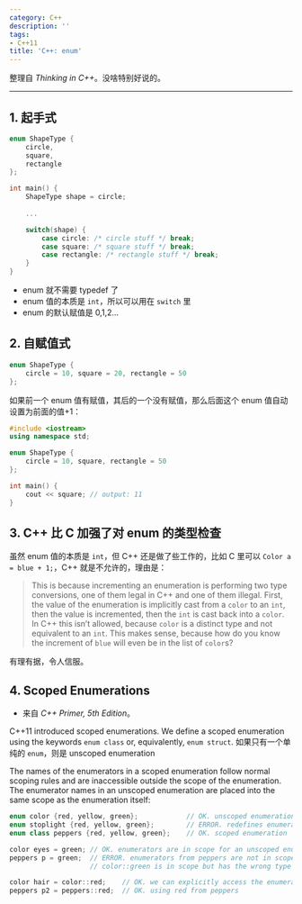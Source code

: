 ```yaml
---
category: C++
description: ''
tags:
- C++11
title: 'C++: enum'
---
```


整理自 _Thinking in C++_。没啥特别好说的。

-----

## 1. 起手式

```cpp
enum ShapeType {
	circle,
	square,
	rectangle
}; 

int main() {
	ShapeType shape = circle;
	
	...

	switch(shape) {
		case circle: /* circle stuff */ break;
		case square: /* square stuff */ break;
		case rectangle: /* rectangle stuff */ break;
	}
}
```

* enum 就不需要 typedef 了
* enum 值的本质是 `int`，所以可以用在 `switch` 里
* enum 的默认赋值是 0,1,2...

## 2. 自赋值式

```cpp
enum ShapeType {
	circle = 10, square = 20, rectangle = 50
};
```

如果前一个 enum 值有赋值，其后的一个没有赋值，那么后面这个 enum 值自动设置为前面的值+1：

```cpp
#include <iostream>
using namespace std;

enum ShapeType {
	circle = 10, square, rectangle = 50
};

int main() {
	cout << square; // output: 11
}
```

## 3. C++ 比 C 加强了对 enum 的类型检查

虽然 enum 值的本质是 `int`，但 C++ 还是做了些工作的，比如 C 里可以 `Color a = blue + 1;`，C++ 就是不允许的，理由是：

> This is because incrementing an enumeration is performing two type conversions, one of them legal in C++ and one of them illegal. First, the value of the enumeration is implicitly cast from a `color` to an `int`, then the value is incremented, then the `int` is cast back into a `color`. In C++ this isn’t allowed, because `color` is a distinct type and not equivalent to an `int`. This makes sense, because how do you know the increment of `blue` will even be in the list of `color`s?

有理有据，令人信服。

## 4. Scoped Enumerations

- 来自 _C++ Primer, 5th Edition_。

C++11 introduced scoped enumerations. We define a scoped enumeration using the keywords `enum class` or, equivalently, `enum struct`. 如果只有一个单纯的 `enum`，则是 unscoped enumeration

The names of the enumerators in a scoped enumeration follow normal scoping rules and are inaccessible outside the scope of the enumeration. The enumerator names in an unscoped enumeration are placed into the same scope as the enumeration itself:

```cpp
enum color {red, yellow, green};			// OK. unscoped enumeration
enum stoplight {red, yellow, green};		// ERROR. redefines enumerators
enum class peppers {red, yellow, green};	// OK. scoped enumeration

color eyes = green; // OK. enumerators are in scope for an unscoped enumeration
peppers p = green;	// ERROR. enumerators from peppers are not in scope
					// color::green is in scope but has the wrong type

color hair = color::red;	// OK. we can explicitly access the enumerators
peppers p2 = peppers::red;	// OK. using red from peppers
```